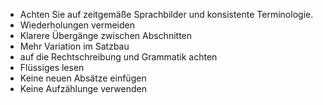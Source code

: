 - Achten Sie auf zeitgemäße Sprachbilder und konsistente Terminologie.
- Wiederholungen vermeiden
- Klarere Übergänge zwischen Abschnitten
- Mehr Variation im Satzbau
- auf die Rechtschreibung und Grammatik achten
- Flüssiges lesen
- Keine neuen Absätze einfügen
- Keine Aufzählunge verwenden
